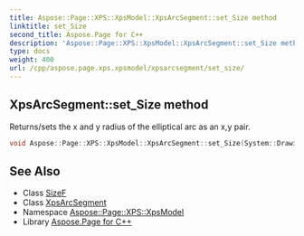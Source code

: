 ```yaml
---
title: Aspose::Page::XPS::XpsModel::XpsArcSegment::set_Size method
linktitle: set_Size
second_title: Aspose.Page for C++
description: 'Aspose::Page::XPS::XpsModel::XpsArcSegment::set_Size method. Returns/sets the x and y radius of the elliptical arc as an x,y pair in C++.'
type: docs
weight: 400
url: /cpp/aspose.page.xps.xpsmodel/xpsarcsegment/set_size/
---
```

## XpsArcSegment::set_Size method


Returns/sets the x and y radius of the elliptical arc as an x,y pair.

```cpp
void Aspose::Page::XPS::XpsModel::XpsArcSegment::set_Size(System::Drawing::SizeF value)
```

## See Also

* Class [SizeF](../../../system.drawing/sizef/)
* Class [XpsArcSegment](../)
* Namespace [Aspose::Page::XPS::XpsModel](../../)
* Library [Aspose.Page for C++](../../../)
